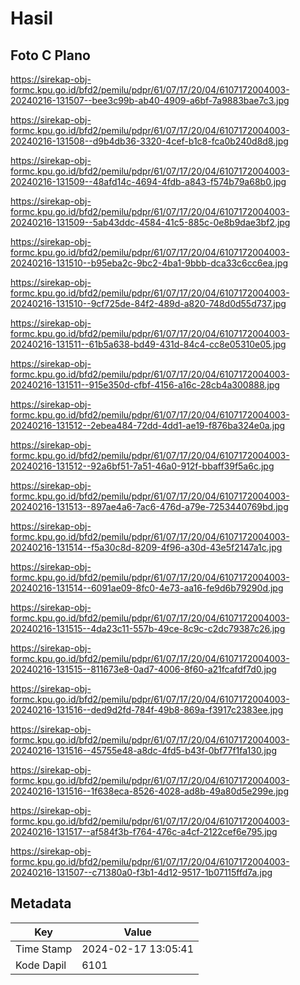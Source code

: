 # Hasil

## Foto C Plano

https://sirekap-obj-formc.kpu.go.id/bfd2/pemilu/pdpr/61/07/17/20/04/6107172004003-20240216-131507--bee3c99b-ab40-4909-a6bf-7a9883bae7c3.jpg

https://sirekap-obj-formc.kpu.go.id/bfd2/pemilu/pdpr/61/07/17/20/04/6107172004003-20240216-131508--d9b4db36-3320-4cef-b1c8-fca0b240d8d8.jpg

https://sirekap-obj-formc.kpu.go.id/bfd2/pemilu/pdpr/61/07/17/20/04/6107172004003-20240216-131509--48afd14c-4694-4fdb-a843-f574b79a68b0.jpg

https://sirekap-obj-formc.kpu.go.id/bfd2/pemilu/pdpr/61/07/17/20/04/6107172004003-20240216-131509--5ab43ddc-4584-41c5-885c-0e8b9dae3bf2.jpg

https://sirekap-obj-formc.kpu.go.id/bfd2/pemilu/pdpr/61/07/17/20/04/6107172004003-20240216-131510--b95eba2c-9bc2-4ba1-9bbb-dca33c6cc6ea.jpg

https://sirekap-obj-formc.kpu.go.id/bfd2/pemilu/pdpr/61/07/17/20/04/6107172004003-20240216-131510--9cf725de-84f2-489d-a820-748d0d55d737.jpg

https://sirekap-obj-formc.kpu.go.id/bfd2/pemilu/pdpr/61/07/17/20/04/6107172004003-20240216-131511--61b5a638-bd49-431d-84c4-cc8e05310e05.jpg

https://sirekap-obj-formc.kpu.go.id/bfd2/pemilu/pdpr/61/07/17/20/04/6107172004003-20240216-131511--915e350d-cfbf-4156-a16c-28cb4a300888.jpg

https://sirekap-obj-formc.kpu.go.id/bfd2/pemilu/pdpr/61/07/17/20/04/6107172004003-20240216-131512--2ebea484-72dd-4dd1-ae19-f876ba324e0a.jpg

https://sirekap-obj-formc.kpu.go.id/bfd2/pemilu/pdpr/61/07/17/20/04/6107172004003-20240216-131512--92a6bf51-7a51-46a0-912f-bbaff39f5a6c.jpg

https://sirekap-obj-formc.kpu.go.id/bfd2/pemilu/pdpr/61/07/17/20/04/6107172004003-20240216-131513--897ae4a6-7ac6-476d-a79e-7253440769bd.jpg

https://sirekap-obj-formc.kpu.go.id/bfd2/pemilu/pdpr/61/07/17/20/04/6107172004003-20240216-131514--f5a30c8d-8209-4f96-a30d-43e5f2147a1c.jpg

https://sirekap-obj-formc.kpu.go.id/bfd2/pemilu/pdpr/61/07/17/20/04/6107172004003-20240216-131514--6091ae09-8fc0-4e73-aa16-fe9d6b79290d.jpg

https://sirekap-obj-formc.kpu.go.id/bfd2/pemilu/pdpr/61/07/17/20/04/6107172004003-20240216-131515--4da23c11-557b-49ce-8c9c-c2dc79387c26.jpg

https://sirekap-obj-formc.kpu.go.id/bfd2/pemilu/pdpr/61/07/17/20/04/6107172004003-20240216-131515--811673e8-0ad7-4006-8f60-a21fcafdf7d0.jpg

https://sirekap-obj-formc.kpu.go.id/bfd2/pemilu/pdpr/61/07/17/20/04/6107172004003-20240216-131516--ded9d2fd-784f-49b8-869a-f3917c2383ee.jpg

https://sirekap-obj-formc.kpu.go.id/bfd2/pemilu/pdpr/61/07/17/20/04/6107172004003-20240216-131516--45755e48-a8dc-4fd5-b43f-0bf77f1fa130.jpg

https://sirekap-obj-formc.kpu.go.id/bfd2/pemilu/pdpr/61/07/17/20/04/6107172004003-20240216-131516--1f638eca-8526-4028-ad8b-49a80d5e299e.jpg

https://sirekap-obj-formc.kpu.go.id/bfd2/pemilu/pdpr/61/07/17/20/04/6107172004003-20240216-131517--af584f3b-f764-476c-a4cf-2122cef6e795.jpg

https://sirekap-obj-formc.kpu.go.id/bfd2/pemilu/pdpr/61/07/17/20/04/6107172004003-20240216-131507--c71380a0-f3b1-4d12-9517-1b07115ffd7a.jpg


## Metadata

| Key        | Value               |
| ---------- | ------------------- |
| Time Stamp | 2024-02-17 13:05:41 |
| Kode Dapil | 6101                |



